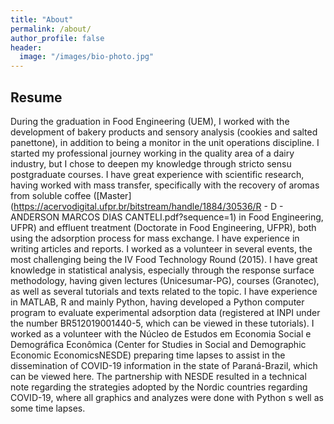 ```yaml
---
title: "About"
permalink: /about/
author_profile: false
header:
  image: "/images/bio-photo.jpg" 
---
```




## Resume

During the graduation in Food Engineering (UEM), I worked with the
development of bakery products and sensory analysis (cookies and salted panettone), in
addition to being a monitor in the unit operations discipline. I started my professional
journey working in the quality area of a dairy industry, but I chose to deepen my
knowledge through stricto sensu postgraduate courses. I have great experience with
scientific research, having worked with mass transfer, specifically with the recovery of
aromas from soluble coffee ([Master](https://acervodigital.ufpr.br/bitstream/handle/1884/30536/R - D - ANDERSON MARCOS DIAS CANTELI.pdf?sequence=1) in Food Engineering, UFPR) and effluent treatment
(Doctorate in Food Engineering, UFPR), both using the adsorption process for mass
exchange. I have experience in writing articles and reports. I worked as a volunteer in
several events, the most challenging being the IV Food Technology Round (2015). I have
great knowledge in statistical analysis, especially through the response surface
methodology, having given lectures (Unicesumar-PG), courses (Granotec), as well as
several tutorials and texts related to the topic. I have experience in MATLAB, R and
mainly Python, having developed a Python computer program to evaluate experimental
adsorption data (registered at INPI under the number BR512019001440-5, which can be
viewed in these tutorials). I worked as a volunteer with the Núcleo de Estudos em
Economia Social e Demográfica Econômica (Center for Studies in Social and
Demographic Economic EconomicsNESDE) preparing time lapses to assist in the
dissemination of COVID-19 information in the state of Paraná-Brazil, which can be
viewed here. The partnership with NESDE resulted in a technical note regarding the
strategies adopted by the Nordic countries regarding COVID-19, where all graphics and
analyzes were done with Python s well as some time lapses.
